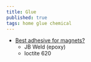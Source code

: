 ```yaml
---
title: Glue
published: true
tags: home glue chemical
---
```

- [Best adhesive for magnets?](https://www.practicalmachinist.com/forum/threads/best-adhesive-for-magnets.212534/)
	- JB Weld (epoxy)
    - loctite 620
